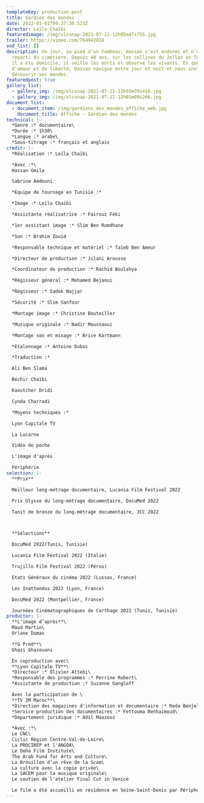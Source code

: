 ```yaml
---
templateKey: production-post
title: Gardien des mondes
date: 2022-01-01T09:37:30.523Z
director: Leïla Chaïbi
featuredimage: /img/vlcsnap-2021-07-21-12h05m47s755.jpg
trailer: https://vimeo.com/764943818
vod_list: []
description: Un jour, au pied d’un tombeau, Hassan s’est endormi et n’est jamais
  reparti du cimetière. Depuis 40 ans, sur les collines du Jellaz en Tunisie où
  il a élu domicile, il veille les morts et observe les vivants. En quête
  d’amour et de liberté, Hassan navigue entre jour et nuit et nous invite à
  découvrir ses mondes.
featuredpost: true
gallery_list:
  - gallery_img: /img/vlcsnap-2021-07-21-11h55m39s418.jpg
  - gallery_img: /img/vlcsnap-2021-07-21-12h01m09s266.jpg
document_list:
  - document_item: /img/gardiens_des_mondes_affiche_web.jpg
    document_title: Affiche - Gardien des mondes
technical: |-
  *Genre :* documentaire\
  *Durée :* 1h30\
  *Langue :* arabe\
  *Sous-titrage :* français et anglais
credit: |-
  *Réalisation :* Leïla Chaïbi

  *Avec :*\
  Hassan Gmila

  Sabrine Amdouni

  *Equipe de tournage en Tunisie :*

  *Image :* Leïla Chaïbi

  *Assistante réalisatrice :* Fairouz Féki

  *1er assistant image :* Slim Ben Romdhane

  *Son :* Brahim Zouid

  *Responsable technique et matériel :* Taïeb Ben Ameur

  *Directeur de production :* Jilani Arousse

  *Coordinateur de production :* Rachid Boulahya

  *Régisseur général :* Mohamed Bejaoui 

  *Régisseur :* Sadok Najjar

  *Sécurité :* Slim Sanfour

  *Montage image :* Christine Bouteiller

  *Musique originale :* Nadir Moussaoui

  *Montage son et mixage :* Brice Kartmann

  *Etalonnage :* Antoine Dubos

  *Traduction :* 

  Ali Ben Slama

  Béchir Chaïbi

  Kaoutcher Dridi

  Cynda Charradi

  *Moyens techniques :*

  Lyon Capitale TV

  La Lucarne

  Vidéo de poche

  L'image d'après

  Périphérie
selection: |-
  **Prix**

  Meilleur long-métrage documentaire, Lucania Film Festival 2022

  Prix Ulysse du long-métrage documentaire, DocuMed 2022

  Tanit de bronze du long-métrage documentaire, JCC 2022



  **Sélections**

  DocuMed 2022(Tunis, Tunisie)

  Lucania Film Festival 2022 (Italie)

  Trujillo Film Festival 2022 (Pérou)

  Etats Généraux du cinéma 2022 (Lussas, France)

  Les Inattendus 2022 (Lyon, France)

  DocuMed 2022 (Montpellier, France)

  Journées Cinématographiques de Carthage 2022 (Tunis, Tunisie)
productor: |-
  **L’image d’après**\
  Maud Martin\
  Orlane Dumas

  **G Prod**\
  Ghazi Ghazouani

  En coproduction avec\
  **Lyon Capitale TV**\
  *Directeur :* Olivier Attebi\
  *Responsable des programmes :* Perrine Robert\
  *Assistante de production :* Suzanne Gangloff

  Avec la participation de \
  **TV 2M Maroc**\
  *Direction des magazines d'information et documentaire :* Reda Benjelloun\
  *Service production des documentaires :* Fettouma Benhaimoud\
  *Département juridique :* Adil Maazouz

  *Avec :*\
  Le CNC\
  Ciclic Région Centre-Val-de-Loire\
  La PROCIREP et l'ANGOA\
  Le Doha Film Institute\
  The Arab Fund for Arts and Culture\
  La Brouillon d’un rêve de la Scam\
  La culture avec la copie privée\
  La SACEM pour la musique originale\
  Le soutien de l'atelier Final Cut in Venice

  Le film a été accueilli en résidence en Seine-Saint-Denis par Périphérie
---
```

